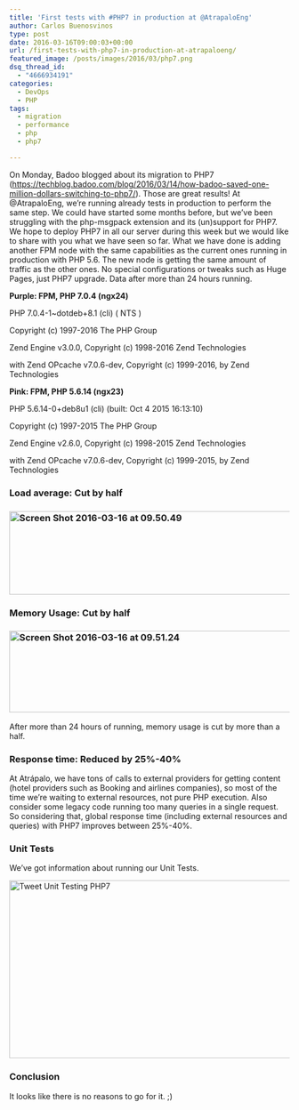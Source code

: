 ```yaml
---
title: 'First tests with #PHP7 in production at @AtrapaloEng'
author: Carlos Buenosvinos
type: post
date: 2016-03-16T09:00:03+00:00
url: /first-tests-with-php7-in-production-at-atrapaloeng/
featured_image: /posts/images/2016/03/php7.png
dsq_thread_id:
  - "4666934191"
categories:
  - DevOps
  - PHP
tags:
  - migration
  - performance
  - php
  - php7

---
```

On Monday, Badoo blogged about its migration to PHP7 (<a href="https://techblog.badoo.com/blog/2016/03/14/how-badoo-saved-one-million-dollars-switching-to-php7/" target="_blank">https://techblog.badoo.com/blog/2016/03/14/how-badoo-saved-one-million-dollars-switching-to-php7/</a>). Those are great results! At @AtrapaloEng, we&#8217;re running already tests in production to perform the same step. We could have started some months before, but we&#8217;ve been struggling with the php-msgpack extension and its (un)support for PHP7. We hope to deploy PHP7 in all our server during this week but we would like to share with you what we have seen so far. What we have done is adding another FPM node with the same capabilities as the current ones running in production with PHP 5.6. The new node is getting the same amount of traffic as the other ones. No special configurations or tweaks such as Huge Pages, just PHP7 upgrade. Data after more than 24 hours running.
  
<!--more-->


  
**Purple: FPM, PHP 7.0.4 (ngx24)**

PHP 7.0.4-1~dotdeb+8.1 (cli) ( NTS )
  
Copyright (c) 1997-2016 The PHP Group
  
Zend Engine v3.0.0, Copyright (c) 1998-2016 Zend Technologies
  
with Zend OPcache v7.0.6-dev, Copyright (c) 1999-2016, by Zend Technologies

**Pink: FPM, PHP 5.6.14 **(ngx23)****

PHP 5.6.14-0+deb8u1 (cli) (built: Oct 4 2015 16:13:10)
  
Copyright (c) 1997-2015 The PHP Group
  
Zend Engine v2.6.0, Copyright (c) 1998-2015 Zend Technologies
  
with Zend OPcache v7.0.6-dev, Copyright (c) 1999-2015, by Zend Technologies

### Load average: Cut by half

### <a href="https://i1.wp.com/carlosbuenosvinos.com/posts/images/2016/03/Screen-Shot-2016-03-16-at-09.50.49.png?ssl=1" rel="attachment wp-att-807"><img class="alignnone size-large wp-image-807" src="https://i1.wp.com/carlosbuenosvinos.com/posts/images/2016/03/Screen-Shot-2016-03-16-at-09.50.49.png?resize=620%2C150&#038;ssl=1" alt="Screen Shot 2016-03-16 at 09.50.49" width="620" height="150" srcset="https://i1.wp.com/carlosbuenosvinos.com/posts/images/2016/03/Screen-Shot-2016-03-16-at-09.50.49.png?resize=1024%2C247&ssl=1 1024w, https://i1.wp.com/carlosbuenosvinos.com/posts/images/2016/03/Screen-Shot-2016-03-16-at-09.50.49.png?resize=300%2C72&ssl=1 300w, https://i1.wp.com/carlosbuenosvinos.com/posts/images/2016/03/Screen-Shot-2016-03-16-at-09.50.49.png?resize=768%2C185&ssl=1 768w, https://i1.wp.com/carlosbuenosvinos.com/posts/images/2016/03/Screen-Shot-2016-03-16-at-09.50.49.png?w=1240&ssl=1 1240w" sizes="(max-width: 620px) 100vw, 620px" data-recalc-dims="1" /></a>

### Memory Usage: Cut by half

### <a href="https://i1.wp.com/carlosbuenosvinos.com/posts/images/2016/03/Screen-Shot-2016-03-16-at-09.51.24.png?ssl=1" rel="attachment wp-att-808"><img class="alignnone size-large wp-image-808" src="https://i1.wp.com/carlosbuenosvinos.com/posts/images/2016/03/Screen-Shot-2016-03-16-at-09.51.24.png?resize=620%2C147&#038;ssl=1" alt="Screen Shot 2016-03-16 at 09.51.24" width="620" height="147" srcset="https://i1.wp.com/carlosbuenosvinos.com/posts/images/2016/03/Screen-Shot-2016-03-16-at-09.51.24.png?resize=1024%2C242&ssl=1 1024w, https://i1.wp.com/carlosbuenosvinos.com/posts/images/2016/03/Screen-Shot-2016-03-16-at-09.51.24.png?resize=300%2C71&ssl=1 300w, https://i1.wp.com/carlosbuenosvinos.com/posts/images/2016/03/Screen-Shot-2016-03-16-at-09.51.24.png?resize=768%2C182&ssl=1 768w, https://i1.wp.com/carlosbuenosvinos.com/posts/images/2016/03/Screen-Shot-2016-03-16-at-09.51.24.png?w=1240&ssl=1 1240w" sizes="(max-width: 620px) 100vw, 620px" data-recalc-dims="1" /></a>

After more than 24 hours of running, memory usage is cut by more than a half.

### Response time: Reduced by 25%-40%

At Atrápalo, we have tons of calls to external providers for getting content (hotel providers such as Booking and airlines companies), so most of the time we&#8217;re waiting to external resources, not pure PHP execution. Also consider some legacy code running too many queries in a single request. So considering that, global response time (including external resources and queries) with PHP7 improves between 25%-40%.

### Unit Tests

We&#8217;ve got information about running our Unit Tests.

<a href="https://twitter.com/atrapaloeng/status/709399349478989825" target="_blank" rel="attachment wp-att-799"><img class="alignnone size-large wp-image-799" src="https://i1.wp.com/carlosbuenosvinos.com/posts/images/2016/03/Screen-Shot-2016-03-15-at-22.13.27.png?resize=620%2C320&#038;ssl=1" alt="Tweet Unit Testing PHP7" width="620" height="320" srcset="https://i1.wp.com/carlosbuenosvinos.com/posts/images/2016/03/Screen-Shot-2016-03-15-at-22.13.27.png?resize=1024%2C528&ssl=1 1024w, https://i1.wp.com/carlosbuenosvinos.com/posts/images/2016/03/Screen-Shot-2016-03-15-at-22.13.27.png?resize=300%2C155&ssl=1 300w, https://i1.wp.com/carlosbuenosvinos.com/posts/images/2016/03/Screen-Shot-2016-03-15-at-22.13.27.png?resize=768%2C396&ssl=1 768w, https://i1.wp.com/carlosbuenosvinos.com/posts/images/2016/03/Screen-Shot-2016-03-15-at-22.13.27.png?w=1194&ssl=1 1194w" sizes="(max-width: 620px) 100vw, 620px" data-recalc-dims="1" /></a>

### Conclusion

It looks like there is no reasons to go for it. ;)